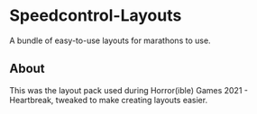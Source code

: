 # Speedcontrol-Layouts
A bundle of easy-to-use layouts for marathons to use.

## About
This was the layout pack used during Horror(ible) Games 2021 - Heartbreak, tweaked to make creating layouts easier.
